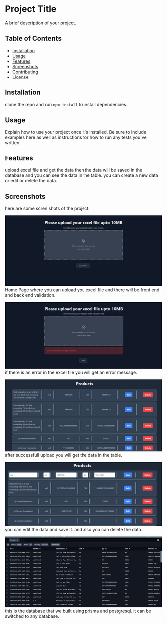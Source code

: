 # Project Title

A brief description of your project.

## Table of Contents

- [Installation](#installation)
- [Usage](#usage)
- [Features](#features)
- [Screenshots](#screenshots)
- [Contributing](#contributing)
- [License](#license)

## Installation

clone the repo and run `npm install` to install dependencies.

## Usage

Explain how to use your project once it's installed. Be sure to include examples here as well as instructions for how to run any tests you've written.

## Features

upload excel file and get the data then the data will be saved in the database and you can see the data in the table.
you can create a new data or edit or delete the data.

## Screenshots

here are some scren shots of the project.

![Screenshot 1](https://github.com/bilalabdelkadir/excel-processer-client/blob/main/src/assets/D.png)
Home Page where you can upload you excel file and there will be front end and back end validation.

![Screenshot 2](https://github.com/bilalabdelkadir/excel-processer-client/blob/main/src/assets/error%20message.png)
if there is an error in the excel file you will get an error message.

![Screenshot 3](https://github.com/bilalabdelkadir/excel-processer-client/blob/main/src/assets/product%20display.png)
after successfull upload you will get the data in the table.

![Screenshot 4](https://github.com/bilalabdelkadir/excel-processer-client/blob/main/src/assets/onupdate.png)
you can edit the data and save it. and also you can delete the data.

![Screenshot 5](https://github.com/bilalabdelkadir/excel-processer-client/blob/main/src/assets/prisma.png)
this is the database that we built using prisma and postgresql. it can be switched to any database.



